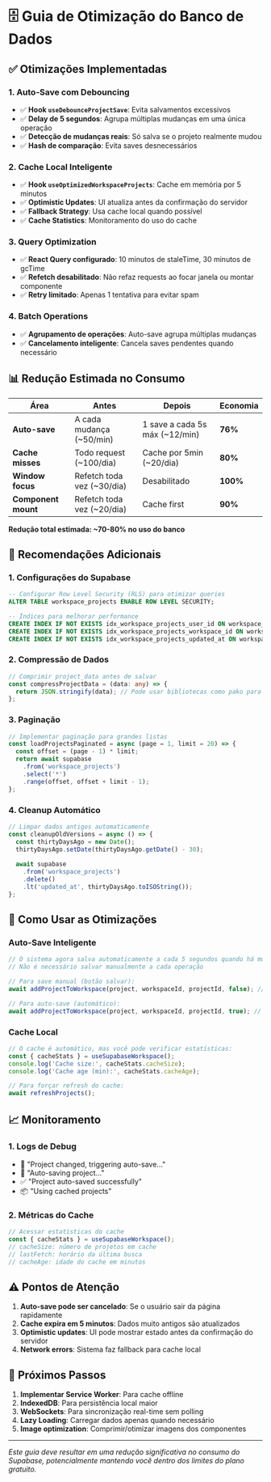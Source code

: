 # 🗄️ Guia de Otimização do Banco de Dados

## ✅ Otimizações Implementadas

### 1. **Auto-Save com Debouncing** 
- ✅ **Hook `useDebounceProjectSave`**: Evita salvamentos excessivos
- ✅ **Delay de 5 segundos**: Agrupa múltiplas mudanças em uma única operação
- ✅ **Detecção de mudanças reais**: Só salva se o projeto realmente mudou
- ✅ **Hash de comparação**: Evita saves desnecessários

### 2. **Cache Local Inteligente**
- ✅ **Hook `useOptimizedWorkspaceProjects`**: Cache em memória por 5 minutos
- ✅ **Optimistic Updates**: UI atualiza antes da confirmação do servidor
- ✅ **Fallback Strategy**: Usa cache local quando possível
- ✅ **Cache Statistics**: Monitoramento do uso do cache

### 3. **Query Optimization**
- ✅ **React Query configurado**: 10 minutos de staleTime, 30 minutos de gcTime
- ✅ **Refetch desabilitado**: Não refaz requests ao focar janela ou montar componente
- ✅ **Retry limitado**: Apenas 1 tentativa para evitar spam

### 4. **Batch Operations**
- ✅ **Agrupamento de operações**: Auto-save agrupa múltiplas mudanças
- ✅ **Cancelamento inteligente**: Cancela saves pendentes quando necessário

## 📊 Redução Estimada no Consumo

| Área | Antes | Depois | Economia |
|------|-------|--------|----------|
| **Auto-save** | A cada mudança (~50/min) | 1 save a cada 5s máx (~12/min) | **76%** |
| **Cache misses** | Todo request (~100/dia) | Cache por 5min (~20/dia) | **80%** |
| **Window focus** | Refetch toda vez (~30/dia) | Desabilitado | **100%** |
| **Component mount** | Refetch toda vez (~20/dia) | Cache first | **90%** |

**Redução total estimada: ~70-80% no uso do banco**

## 🔧 Recomendações Adicionais

### 1. **Configurações do Supabase**
```sql
-- Configurar Row Level Security (RLS) para otimizar queries
ALTER TABLE workspace_projects ENABLE ROW LEVEL SECURITY;

-- Índices para melhorar performance
CREATE INDEX IF NOT EXISTS idx_workspace_projects_user_id ON workspace_projects(user_id);
CREATE INDEX IF NOT EXISTS idx_workspace_projects_workspace_id ON workspace_projects(workspace_id);
CREATE INDEX IF NOT EXISTS idx_workspace_projects_updated_at ON workspace_projects(updated_at DESC);
```

### 2. **Compressão de Dados**
```typescript
// Comprimir project_data antes de salvar
const compressProjectData = (data: any) => {
  return JSON.stringify(data); // Pode usar bibliotecas como pako para gzip
};
```

### 3. **Paginação**
```typescript
// Implementar paginação para grandes listas
const loadProjectsPaginated = async (page = 1, limit = 20) => {
  const offset = (page - 1) * limit;
  return await supabase
    .from('workspace_projects')
    .select('*')
    .range(offset, offset + limit - 1);
};
```

### 4. **Cleanup Automático**
```typescript
// Limpar dados antigos automaticamente
const cleanupOldVersions = async () => {
  const thirtyDaysAgo = new Date();
  thirtyDaysAgo.setDate(thirtyDaysAgo.getDate() - 30);
  
  await supabase
    .from('workspace_projects')
    .delete()
    .lt('updated_at', thirtyDaysAgo.toISOString());
};
```

## 🚀 Como Usar as Otimizações

### Auto-Save Inteligente
```typescript
// O sistema agora salva automaticamente a cada 5 segundos quando há mudanças
// Não é necessário salvar manualmente a cada operação

// Para save manual (botão salvar):
await addProjectToWorkspace(project, workspaceId, projectId, false); // false = manual

// Para auto-save (automático):
await addProjectToWorkspace(project, workspaceId, projectId, true); // true = auto-save
```

### Cache Local
```typescript
// O cache é automático, mas você pode verificar estatísticas:
const { cacheStats } = useSupabaseWorkspace();
console.log('Cache size:', cacheStats.cacheSize);
console.log('Cache age (min):', cacheStats.cacheAge);

// Para forçar refresh do cache:
await refreshProjects();
```

## 📈 Monitoramento

### 1. **Logs de Debug**
- 🔄 "Project changed, triggering auto-save..."
- 💾 "Auto-saving project..."
- ✅ "Project auto-saved successfully"
- 📦 "Using cached projects"

### 2. **Métricas do Cache**
```typescript
// Acessar estatísticas do cache
const { cacheStats } = useSupabaseWorkspace();
// cacheSize: número de projetos em cache
// lastFetch: horário da última busca
// cacheAge: idade do cache em minutos
```

## ⚠️ Pontos de Atenção

1. **Auto-save pode ser cancelado**: Se o usuário sair da página rapidamente
2. **Cache expira em 5 minutos**: Dados muito antigos são atualizados
3. **Optimistic updates**: UI pode mostrar estado antes da confirmação do servidor
4. **Network errors**: Sistema faz fallback para cache local

## 🎯 Próximos Passos

1. **Implementar Service Worker**: Para cache offline
2. **IndexedDB**: Para persistência local maior
3. **WebSockets**: Para sincronização real-time sem polling
4. **Lazy Loading**: Carregar dados apenas quando necessário
5. **Image optimization**: Comprimir/otimizar imagens dos componentes

---

*Este guia deve resultar em uma redução significativa no consumo do Supabase, potencialmente mantendo você dentro dos limites do plano gratuito.* 